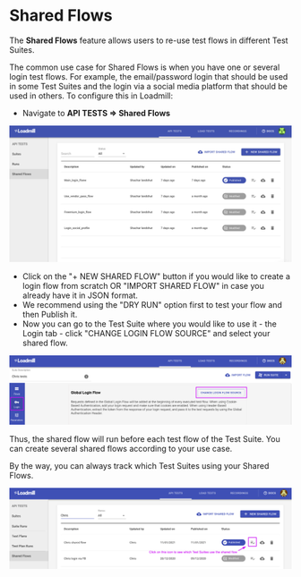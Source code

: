 # Shared Flows

The **Shared Flows** feature allows users to re-use test flows in different Test Suites. 

The common use case for Shared Flows is when you have one or several login test flows. For example, the email/password login that should be used in some Test Suites and the login via a social media platform that should be used in others. To configure this in Loadmill:

* Navigate to **API TESTS =&gt; Shared Flows**

![the Shared Flows tab](../.gitbook/assets/screen-shot-2020-11-17-at-12.59.49-pm.png)

* Click on the "+ NEW SHARED FLOW" button if you would like to create a login flow from scratch OR "IMPORT SHARED FLOW" in case you already have it in JSON format.
* We recommend using the "DRY RUN" option first to test your flow and then Publish it. 
* Now you can go to the Test Suite where you would like to use it - the Login tab - click "CHANGE LOGIN FLOW SOURCE" and select your shared flow. 

![](../.gitbook/assets/screenshot-50-.png)

Thus, the shared flow will run before each test flow of the Test Suite. You can create several shared flows according to your use case.

By the way, you can always track which Test Suites using your Shared Flows. 

![](../.gitbook/assets/screenshot-2021-02-11t152411.061.png)



